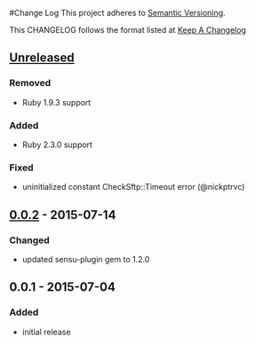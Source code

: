 #Change Log
This project adheres to [Semantic Versioning](http://semver.org/).

This CHANGELOG follows the format listed at [Keep A Changelog](http://keepachangelog.com/)

## [Unreleased]
### Removed
- Ruby 1.9.3 support

### Added
- Ruby 2.3.0 support

### Fixed
- uninitialized constant CheckSftp::Timeout error (@nickptrvc)

## [0.0.2] - 2015-07-14
### Changed
- updated sensu-plugin gem to 1.2.0

## 0.0.1 - 2015-07-04
### Added
- initial release

[Unreleased]: https://github.com/sensu-plugins/sensu-plugins-sftp/compare/0.0.2...HEAD
[0.0.2]: https://github.com/sensu-plugins/sensu-plugins-sftp/compare/0.0.1...0.0.2
